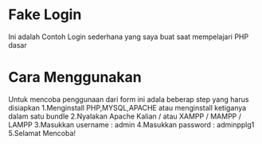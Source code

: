 # Fake Login 

Ini adalah Contoh Login sederhana yang saya buat saat mempelajari PHP dasar 

# Cara Menggunakan 

Untuk mencoba penggunaan dari form ini adala beberap step yang harus disiapkan 
1.Menginstall PHP,MYSQL,APACHE atau menginstall ketiganya dalam satu bundle
2.Nyalakan Apache Kalian / atau XAMPP / MAMPP / LAMPP
3.Masukkan username : admin 
4.Masukkan password : adminpplg1
5.Selamat Mencoba!